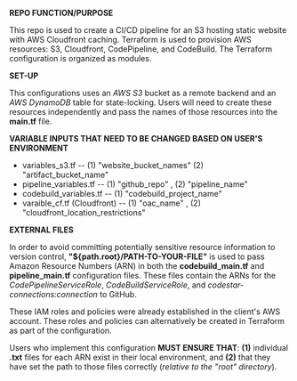 **REPO FUNCTION/PURPOSE**

This repo is used to create a CI/CD pipeline for an S3 hosting static website with AWS Cloudfront caching. Terraform is used to provision AWS resources: S3, Cloudfront, CodePipeline, and CodeBuild. The Terraform configuration is organized as modules.

**SET-UP**

This configurations uses an _AWS S3_ bucket as a remote backend and an _AWS DynamoDB_ table for state-locking. Users will need to create these resources independently and pass the names of those resources into the **main.tf** file. 

**VARIABLE INPUTS THAT NEED TO BE CHANGED BASED ON USER'S ENVIRONMENT**

* variables_s3.tf -- (1) "website_bucket_names" (2) "artifact_bucket_name" 
* pipeline_variables.tf -- (1) "github_repo" , (2) "pipeline_name"
* codebuild_variables.tf -- (1) "codebuild_project_name" 
* varaible_cf.tf (Cloudfront) -- (1) "oac_name" , (2) "cloudfront_location_restrictions" 

**EXTERNAL FILES**

In order to avoid committing potentially sensitive resource information to version control, **"${path.root}/PATH-TO-YOUR-FILE"** is used to pass Amazon Resource Numbers (ARN) in both the **codebuild_main.tf** and **pipeline_main.tf** configuration files. These files contain the ARNs for the _CodePipelineServiceRole_, _CodeBuildServiceRole_, and _codestar-connections:connection_ to GitHub.

These IAM roles and policies were already established in the client's AWS account. These roles and policies can alternatively be created in Terraform as part of the configuration.

Users who implement this configuration **MUST ENSURE THAT**: **(1)** individual **.txt** files for each ARN exist in their local environment, and **(2)** that they have set the path to those files correctly (_relative to the "root" directory_). 


